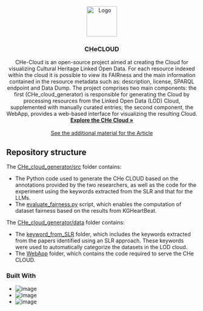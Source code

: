 <div align="center">
  <a href="https://github.com/github_username/repo_name">
    <img src="WebApp/frontend/che-cloud/public/favicon.png" alt="Logo" width="80" height="80">
  </a>

<h3 align="center">CHeCLOUD</h3>

  <p align="center">
    CHe-Cloud is an open-source project aimed at creating the Cloud for visualizing Cultural Heritage Linked Open Data. For each resource indexed within the cloud it is possible to view its FAIRness and the main information contained in the resource metadata such as: description, license, SPARQL endpoint and Data Dump.
    The project comprises two main components: the first (CHe_cloud_generator) is responsible for generating the Cloud by processing resources from the Linked Open Data (LOD) Cloud, supplemented with manually curated entries; the second component, the WebApp, provides a web-based interface for visualizing the resulting Cloud.
    <br />
    <a href="https://checloud.di.unisa.it"><strong>Explore the CHe Cloud »</strong></a>
    <br />
    <br />
    <a href="https://gabrielet0.github.io/CHe-CLOUD/">See the additional material for the Article</a>
    <!-- &middot;
    <a href="https://github.com/github_username/repo_name/issues/new?labels=bug&template=bug-report---.md">Report Bug</a>
    &middot;
    <a href="https://github.com/github_username/repo_name/issues/new?labels=enhancement&template=feature-request---.md">Request Feature</a> !-->
  </p>
</div>

## Repository structure
The [CHe_cloud_generator/src](./CHe_cloud_generator/src/) folder contains:
- The Python code used to generate the CHe CLOUD based on the annotations provided by the two researchers, as well as the code for the experiment using the keywords extracted from the SLR and that for the LLMs.
- The [evaluate_fairness.py](./CHe_cloud_generator/src/evaluate_fairness.py) script, which enables the computation of dataset fairness based on the results from KGHeartBeat.

The [CHe_cloud_generator/data](./CHe_cloud_generator/data/) folder contains:
- The [keyword_from_SLR](./CHe_cloud_generator/data/keywords_from_SLR/) folder, which includes the keywords extracted from the papers identified using an SLR approach. These keywords were used to automatically categorize the datasets in the LOD cloud.
- The [WebApp](./WebApp/) folder, which contains the code required to serve the CHe CLOUD.

### Built With
* ![image](https://img.shields.io/badge/Python-FFD43B?style=for-the-badge&logo=python&logoColor=blue)
* ![image](https://img.shields.io/badge/React-20232A?style=for-the-badge&logo=react&logoColor=61DAFB)
* ![image](https://img.shields.io/badge/Node%20js-339933?style=for-the-badge&logo=nodedotjs&logoColor=white)
